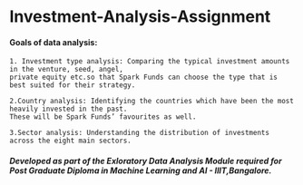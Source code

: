 # Investment-Analysis-Assignment
#### Goals of data analysis:  

```
1. Investment type analysis: Comparing the typical investment amounts in the venture, seed, angel,   
private equity etc.so that Spark Funds can choose the type that is best suited for their strategy.  

2.Country analysis: Identifying the countries which have been the most heavily invested in the past.   
These will be Spark Funds’ favourites as well.  

3.Sector analysis: Understanding the distribution of investments across the eight main sectors.   
```






##### Developed as part of the Exloratory Data Analysis Module required for Post Graduate Diploma in Machine Learning and AI - IIIT,Bangalore.
